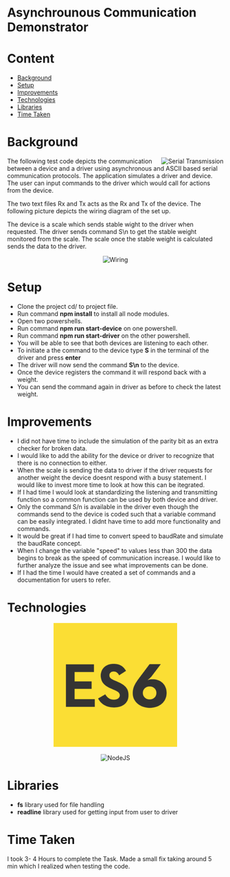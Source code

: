 # Asynchrounous Communication Demonstrator

# Content

- [Background](#background)
- [Setup](#setup)
- [Improvements](#improvements)
- [Technologies](#technologies)
- [Libraries](#libraries)
- [Time Taken](#time-taken)

# Background

<img src="https://cdn.shopify.com/s/files/1/2702/8766/files/serial.png?v=1515690348" align="right"
     alt="Serial Transmission" >

The following test code depicts the communication between a device and a driver using asynchronous and ASCII based serial communication protocols. The application simulates a driver and device. The user can input commands to the driver which would call for actions from the device.

The two text files Rx and Tx acts as the Rx and Tx of the device. The following picture depicts the wiring diagram of the set up.

The device is a scale which sends stable wight to the driver when requested. The driver sends command S\n to get the stable weight monitored from the scale. The scale once the stable weight is calculated sends the data to the driver.

<p align="center">
  <img src="https://i.ibb.co/N7md6yf/devuce.jpg" alt="Wiring" >
</p>
<!-- toc -->

# Setup

- Clone the project cd/ to project file.
- Run command **npm install** to install all node modules.
- Open two powershells.
- Run command **npm run start-device** on one powershell.
- Run command **npm run start-driver** on the other powershell.
- You will be able to see that both devices are listening to each other.
- To initiate a the command to the device type **S** in the terminal of the driver and press **enter**
- The driver will now send the command **S\n** to the device.
- Once the device registers the command it will respond back with a weight.
- You can send the command again in driver as before to check the latest weight.

# Improvements

- I did not have time to include the simulation of the parity bit as an extra checker for broken data.
- I would like to add the ability for the device or driver to recognize that there is no connection to either.
- When the scale is sending the data to driver if the driver requests for another weight the device doesnt respond with a busy statement. I would like to invest more time to look at how this can be itegrated.
- If I had time I would look at standardizing the listening and transmitting function so a common function can be used by both device and driver.
- Only the command S/n is available in the driver even though the commands send to the device is coded such that a variable command can be easily integrated. I didnt have time to add more functionality and commands.
- It would be great if I had time to convert speed to baudRate and simulate the baudRate concept.
- When I change the variable "speed" to values less than 300 the data begins to break as the speed of communication increase. I would like to further analyze the issue and see what improvements can be done.
- If I had the time I would have created a set of commands and a documentation for users to refer.

# Technologies

<p align="center">
  <img src="https://raw.githubusercontent.com/github/explore/80688e429a7d4ef2fca1e82350fe8e3517d3494d/topics/es6/es6.png" alt="ES6" >
</p>
<p align="center">
  <img src="https://i.ibb.co/YyKgb2d/download.png" alt="NodeJS" >
</p>

# Libraries

- **fs** library used for file handling
- **readline** library used for getting input from user to driver

# Time Taken

I took 3- 4 Hours to complete the Task. Made a small fix taking around 5 min which I realized when testing the code.
